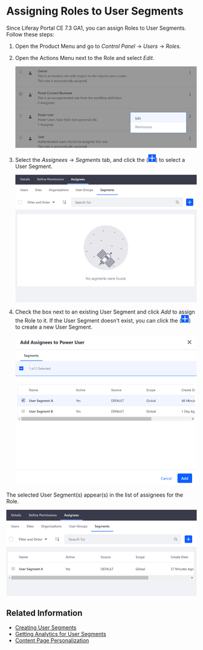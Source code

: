 # Assigning Roles to User Segments

Since Liferay Portal CE 7.3 GA1, you can assign Roles to User Segments. Follow these steps:

1. Open the Product Menu and go to *Control Panel* &rarr; *Users* &rarr; *Roles*.
1. Open the Actions Menu next to the Role and select *Edit*.

    ![Edit a Role to assign the User Segment to it.](./assigning-roles-to-user-segments/images/01.png)

1. Select the *Assignees* &rarr; *Segments* tab, and click the (![Add Button](../../../images/icon-add.png)) to select a User Segment.

    ![Go to the Segments tab under Assignees to assign the Role.](./assigning-roles-to-user-segments/images/02.png)

1. Check the box next to an existing User Segment and click *Add* to assign the Role to it. If the User Segment doesn't exist, you can click the (![Add Button](../../../images/icon-add.png)) to create a new User Segment.

    ![Check the box next to the User Segment you want to assign the Role to.](./assigning-roles-to-user-segments/images/03.png)

The selected User Segment(s) appear(s) in the list of assignees for the Role.

![The User Segment appears under the list of Assignees for the Role.](./assigning-roles-to-user-segments/images/04.png)

## Related Information

* [Creating User Segments](./creating-user-segments.md)
* [Getting Analytics for User Segments](./getting-analytics-for-user-segments.md)
* [Content Page Personalization](../02-experience-personalization/content-page-personlization.md)